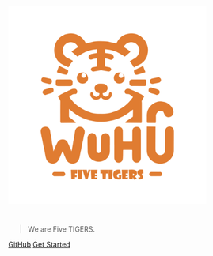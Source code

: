 <!-- _coverpage.md -->

<img src="img/logo.png" width=400>

#  <small> </small>

> We are Five TIGERS.

[GitHub](https://github.com/yousia33/MyFirstRepository)
[Get Started](README.md)
